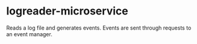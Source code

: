 # logreader-microservice

Reads a log file and generates events.
Events are sent through requests to an event manager.
